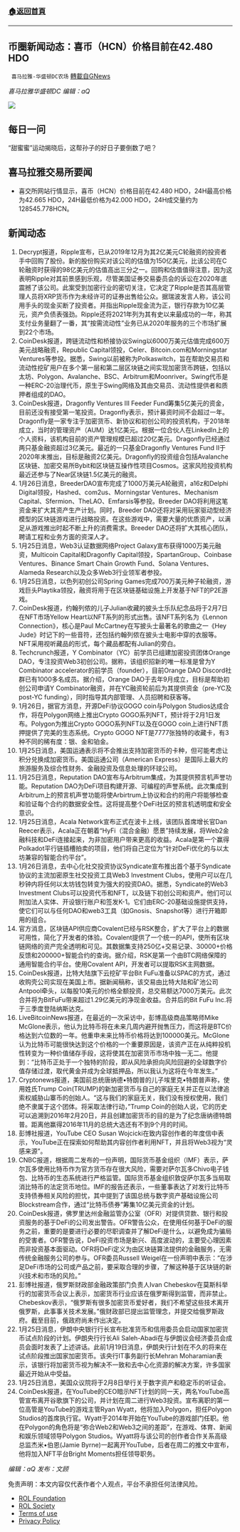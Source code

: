 ###  [:house:返回首頁](https://github.com/ourhimalayas/txt)
---


## 币圈新闻动态：喜币（HCN）价格目前在42.480 HDO
` 喜马拉雅-华盛顿DC农场` [轉載自GNews](https://gnews.org/zh-hans/1911092/)

*喜马拉雅华盛顿DC 编辑：aQ*

![](http://himalayawashingtondc.org/wp-content/uploads/2021/07/ScreenShot-2021-07-31-at-16.20.22@2x.png)



## 每日一问





“甜蜜蜜”运动揭晓后，这帮孙子的好日子要倒数了吧？





## 喜马拉雅交易所要闻





- 喜交所网站行情显示，喜币（HCN）价格目前在42.480 HDO，24H最高价格为42.665 HDO，24H最低价格为42.000 HDO，24H成交量约为128545.778HCN。






## 新闻动态





1. Decrypt报道，Ripple宣布，已从2019年12月为其2亿美元C轮融资的投资者手中回购了股份。新的股份购买对该公司的估值为150亿美元，比该公司在C轮融资时获得的98亿美元的估值高出三分之一。回购和估值值得注意，因为这表明Ripple对其前景感到乐观，尽管美国证券交易委员会的诉讼在2020年底震撼了该公司。此案受到加密行业的密切关注，它决定了Ripple是否其高层管理人员将XRP货币作为未经许可的证券出售给公众。据瑞波发言人称，该公司用手头的现金买断了投资者。并指出Ripple现金流为正，银行存款为10亿美元，资产负债表强劲。Ripple还将2021年列为其有史以来最成功的一年，称其支付业务量翻了一番，其“按需流动性”业务已从2020年服务的三个市场扩展到22个市场。
2. CoinDesk报道，跨链流动性和桥接协议Swing以6000万美元估值完成600万美元战略融资，Republic Capital领投，Celer、Bitcoin.com和Morningstar Ventures等参投。据悉，Swing以前被称为Polkaswitch，旨在帮助交易员和流动性挖矿用户在多个第一层和第二层区块链之间实现加密货币跨链，包括以太坊、Polygon、Avalanche、BSC、Arbitrum和Moonriver。Swing代币是一种ERC-20治理代币，原生于Swing网络及其由交易员、流动性提供者和质押者组成的DAO。
3. CoinDesk报道，Dragonfly Ventures III Feeder Fund筹集5亿美元的资金，目前还没有接受第一笔投资。Dragonfly表示，预计募资时间不会超过一年。Dragonfly是一家专注于加密货币、新协议和初创公司的投资机构，于2018年成立，当时的管理资产（AUM）达1亿美元。根据一位合伙人在LinkedIn上的个人资料，该机构目前的资产管理规模已超过20亿美元。Dragonfly已经通过两只基金融资超过3亿美元。最近的一只基金Dragonfly Ventures Fund II于2020年末推出，目标是融资2亿美元。Dragonfly的投资组合包括Avalanche区块链、加密交易所Bybit和区块链互操作性项目Cosmos。这家风险投资机构最近还参与了Near区块链1.5亿美元的融资。
4. 1月26日消息，BreederDAO宣布完成了1000万美元A轮融资，a16z和Delphi Digital领投，Hashed、com2us、Morningstar Ventures、Mechanism Capital、Sfermion、TheLAO、Emfarsis等参投。Breeder DAO将利用这笔资金来扩大其资产生产计划。同时，Breeder DAO还将对采用玩家驱动型经济模型的区块链游戏进行战略投资。在这些游戏中，需要大量的优质资产，以满足从游戏推出时起不断上升的消费需求。Breeder DAO还将扩大其核心团队，聘请工程和业务方面的资深人才。
5. 1月25日消息，Web3认证数据网络Project Galaxy宣布获得1000万美元融资，Multicoin Capital和Dragonfly Capital领投，SpartanGroup、Coinbase Ventures、Binance Smart Chain Growth Fund、Solana Ventures、Alameda Research以及众多Web3行业领军者参投。
6. 1月25日消息，以色列初创公司Spring Games完成700万美元种子轮融资，游戏巨头Playtika领投，融资将用于在区块链基础设施上开发基于NFT的P2E游戏。
7. CoinDesk报道，约翰列侬的儿子Julian收藏的披头士乐队纪念品将于2月7日在NFT市场Yellow Heart以NFT系列的形式出售。该NFT系列名为《Lennon Connection》，核心是Paul McCartney在写披头士最著名的歌曲之一《Hey Jude》时记下的一些音符，还包括约翰列侬在披头士电影中穿的衣服等。NFT采用视听藏品的形式，每个藏品都配有Julian的旁白。
8. Techcrunch报道，Y Combinator（YC）前学员已组建加密投资团体Orange DAO，专注投资Web3初创公司。据称，该组织招新的唯一标准是曾为Y Combinator accelerator的前学员（founder），目前Orange DAO Discord社群已有1000多名成员。据介绍，Orange DAO于去年9月成立，目标是帮助初创公司申请Y Combinator融资，并在YC融资轮前后为其提供资金（pre-YC及post-YC funding），同时指导其内部管理、人员招聘和获客等。
9. 1月26日，据官方消息，开源DeFi协议GOGO coin与Polygon Studios达成合作，将在Polygon网络上推出Crypto GOGO系列NFT，预计将于2月1日发布。Polygon为推出Crypto GOGO系列NFT以及在GOGO coin上进行NFT质押提供了完美的生态系统。Crypto GOGO NFT是7777张独特的收藏卡，有3种不同的稀有度：银、金和铂金。
10. 1月25日消息，美国运通表示将不会推出支持加密货币的卡种，但可能考虑让积分兑换成加密货币。美国运通公司（American Express）是国际上最大的旅游服务及综合性财务、金融投资及信息处理的环球公司。
11. 1月25日消息，Reputation DAO宣布与Arbitrum集成，为其提供预言机声誉功能。Reputation DAO为DeFi项目构建开源、可编程的声誉系统。此次集成到Arbitrum上的预言机声誉功能将使Arbirtrum上协议和合约的用户将能够检查和验证每个合约的数据安全性。这将提高整个DeFi社区的预言机透明度和安全意识。
12. 1月25日消息，Acala Network宣布正式在波卡上线，该团队首席增长官Dan Reecer表示，Acala正在朝着“HyFi（混合金融）愿景”持续发展，将Web2金融科技和DeFi连接起来，为非加密用户带来更高的收益。Acala是第一个赢得Polkadot平行链插槽拍卖的项目，他们将自己定位为“针对DeFi优化的与以太坊兼容的智能合约平台”。
13. 1月26日消息，去中心化社交投资协议Syndicate宣布推出首个基于Syndicate协议的主流加密原生社交投资工具Web3 Investment Clubs，使用户可以在几秒钟内将任何以太坊钱包转变为强大的投资DAO。据悉，Syndicate的Web3 Investment Clubs可以投资代币和NFT，以及链下初创公司和资产。他们可以附加法人实体、开设银行账户和签发K-1。它们由ERC-20基础设施提供支持，使它们可以与任何DAO和web3工具（如Gnosis、Snapshot等）进行开箱即用的组合。
14. 官方消息，区块链API供应商Covalent已经与RSK整合，扩大了平台上的数据可用性，简化了开发者的体验。Covalent提供了一个统一的API，使所有区块链网络的资产完全透明和可见。其数据集支持250亿+交易记录、30000+价格反馈和200000+智能合约的查询。据介绍，RSK是第一个由BTC网络保障的通用智能合约平台。使用Covalent API，开发者可以提取RSK主网数据。
15. CoinDesk报道，比特大陆旗下云挖矿平台Bit FuFu准备以SPAC的方式，通过收购壳公司实现在美国上市。据新闻稿称，该交易由比特大陆和矿池公司Antpool牵头，以每股10美元的价格全额投资，总交易额达7000万美元。此次合并将为BitFuFu带来超过1.29亿美元的净现金收益。合并后的Bit FuFu Inc.将于三季度登陆纳斯达克。
16. LiveBitcoinNews报道，在最近的一次采访中，彭博高级商品策略师Mike McGlone表示，他认为比特币将在未来几周内避开抛售压力，而这将是BTC价格达到六位数的一年。他重申未来比特币价格将达到100000美元。McGlone认为比特币可能很快达到这个价格的一个重要原因是，该资产正在从纯粹投机性转变为一种价值储存手段，这将使其在加密货币市场中独一无二。他提到：“比特币正处于一个独特的阶段，即从风险承担向风险回避的全球数字价值存储过渡，取代黄金并成为全球抵押品，所以我认为这将在今年发生。”
17. Cryptonews报道，美国前总统唐纳德•特朗普的儿子埃里克•特朗普声称，使用姓氏Trump Coin(TRUMP)的新加密货币与自己的家庭无关并正在以法律追索权威胁山寨币的创始人。“这与我们的家庭无关，我们没有授权使用，我们绝不隶属于这个团体。将采取法律行动，”Trump Coin的创始人说，它的历史可以追溯到2016年2月20日，并且创建加密货币的目的是为了纪念唐纳德特朗普。距离他赢得2016年11月的总统大选还有不到9个月的时间。
18. 彭博社报道，YouTube CEO Susan Wojcicki在致内容创作者的年度信中表示，YouTube正在探索如何帮助其内容创作者利用NFT，并且将Web3视为“灵感来源”。
19. CNBC报道，根据周二发布的一份声明，国际货币基金组织（IMF）表示，萨尔瓦多使用比特币作为官方货币存在很大风险，需要对萨尔瓦多Chivo电子钱包、比特币的生态系统进行严格监管。国际货币基金组织敦促萨尔瓦多当局取消比特币的法定货币地位。IMF的报告还表示，一些董事表达了对发行比特币支持债券相关风险的担忧，其中提到了该国总统与数字资产基础设施公司Blockstream合作，通过“比特币债券”筹集10亿美元资金的计划。
20. CoinDesk报道，佛罗里达州金融监管办公室（OFR）对提供贷款、银行和投资服务的基于DeFi的公司发出警告。OFR警告公众，在使用任何基于DeFi的服务之前，重要的是要进行必要的尽职调查并了解DeFi是什么，以避免成为骗局的受害者。OFR警告说，DeFi投资市场是新兴、高度波动的，主要受心理因素而非投资基本面驱动。OFR将DeFi定义为由区块链算法提供的金融服务，无需传统金融服务公司的参与。OFR委员Russell Weigel在一份声明中表示：“在涉足DeFi市场的公司或产品之前，要采取合理的步骤，了解这种基于区块链的新兴技术和市场的风险。”
21. 彭博社报道，俄罗斯财政部金融政策部门负责人Ivan Chebeskov在莫斯科举行的加密货币会议上表示，加密货币行业应该在俄罗斯得到监管，而非禁止。Chebeskov表示，“俄罗斯有很多加密货币爱好者，我们不希望这些技术离开俄罗斯，此事事关技术发展。”俄财政部已提出监管理念，并提交给俄罗斯政府。截至目前，俄政府尚未作出决定。
22. 1月25日消息，伊朗中央银行行长宣布批准货币和信用委员会启动国家加密货币试点阶段的计划。伊朗央行行长Ali Saleh-Abadi在与伊朗议会经济委员会成员会面时发表了上述讲话。此前1月19日消息，伊朗央行计划在不久的将来在试点阶段推出国家加密货币。该央行IT事务副行长Mehran Moharamian表示，该银行将加密货币视为解决不一致和去中心化资源的解决方案，许多国家最近开始从中受益。
23. 1月25日消息，美国众议院将于2月8日举行关于数字资产和稳定币的听证会。
24. CoinDesk报道，在YouTube的CEO暗示NFT计划的同一天，两名YouTube高管宣布离开谷歌旗下的公司，并计划在周二进行Web3投资。宣布离职的第一位高管是YouTube的游戏主管Ryan Wyatt，他将加入Polygon，担任Polygon Studios的首席执行官。Wyatt于2014年开始在YouTube的游戏部门任职。他在Polygon的角色将是“弥合Web2和Web3之间的差距”，在游戏、体育、新闻和娱乐领域领导Polygon Studios。Wyatt将与该公司的创作者合作关系高级总监杰米•伯恩(Jamie Byrne)一起离开YouTube，后者在周二的推文中宣布，他将加入NFT平台Bright Moments担任领导职务。





*编辑：aQ
发布：文顾*


 
 

免责声明：本文内容仅代表作者个人观点，平台不承担任何法律风险。

- [ROL Foundation](https://rolfoundation.org/)
- [ROL Society](https://rolsociety.org/)
- [Terms of use](https://gnews.org/terms-of-use-3/)
- [Privacy Policy](https://gnews.org/privacy-policy/)
